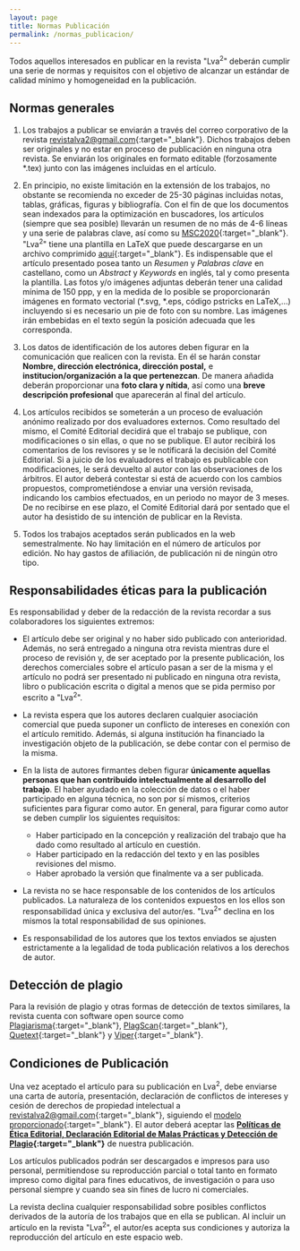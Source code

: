 ```yaml
---
layout: page
title: Normas Publicación
permalink: /normas_publicacion/
---
```


Todos aquellos interesados en publicar en la revista "Lva<sup>2</sup>" deberán cumplir una serie de normas y requisitos con el objetivo de alcanzar un estándar de calidad mínimo y homogeneidad en la publicación.

## Normas generales

1. Los trabajos a publicar se enviarán a través del correo corporativo de la revista [revistalva2@gmail.com](mailto:revistalva2@gmail.com){:target="_blank"}. Dichos trabajos deben ser originales y no estar en proceso de publicación en ninguna otra revista. Se enviarán los originales en formato editable (forzosamente *.tex) junto con las imágenes incluidas en el artículo.

2. En principio, no existe limitación en la extensión de los trabajos, no obstante se recomienda no exceder de 25-30 páginas incluidas notas, tablas, gráficas, figuras y bibliografía. Con el fin de que los documentos sean indexados para la optimización en buscadores, los artículos (siempre que sea posible) llevarán un resumen de no más de 4-6 líneas y una serie de palabras clave, así como su [MSC2020](https://msc2020.org){:target="_blank"}.
"Lva<sup>2</sup>" tiene una plantilla en LaTeX que puede descargarse en un archivo comprimido [aquí](https://drive.google.com/file/d/16yJ5cu1Wjj44Z4TCRYDmDnOQdFj-33Qp){:target="_blank"}. Es indispensable que el artículo presentado posea tanto un *Resumen* y *Palabras clave* en castellano, como un *Abstract* y *Keywords* en inglés, tal y como presenta la plantilla.
Las fotos y/o imágenes adjuntas deberán tener una calidad mínima de 150 ppp, y en la medida de lo posible se proporcionarán imágenes en formato vectorial (*.svg, *.eps, código pstricks en LaTeX,...) incluyendo si es necesario un pie de foto con su nombre. Las imágenes irán embebidas en el texto según la posición adecuada que les corresponda.

3. Los datos de identificación de los autores deben figurar en la comunicación que realicen con la revista. En él se harán constar <b>Nombre, dirección electrónica, dirección postal,</b> e <b>institucion/organización a la que pertenezcan</b>. De manera añadida deberán proporcionar una <b>foto clara y nítida</b>, así como una <b>breve descripción profesional</b> que aparecerán al final del artículo.

4. Los artículos recibidos se someterán a un proceso de evaluación anónimo realizado por dos evaluadores externos. Como resultado del mismo, el Comité Editorial decidirá que el trabajo se publique, con modificaciones o sin ellas, o que no se publique. El autor recibirá los comentarios de los revisores y se le notificará la decisión del Comité Editorial. Si a juicio de los evaluadores el trabajo es publicable con modificaciones, le será devuelto al autor con las observaciones de los árbitros. El autor deberá contestar si está de acuerdo con los cambios propuestos, comprometiéndose a enviar una versión revisada, indicando los cambios efectuados, en un periodo no mayor de 3 meses. De no recibirse en ese plazo, el Comité Editorial dará por sentado que el autor ha desistido de su intención de publicar en la Revista.

5. Todos los trabajos aceptados serán publicados en la web semestralmente. No hay limitación en el número de artículos por edición. No hay gastos de afiliación, de publicación ni de ningún otro tipo.

## Responsabilidades éticas para la publicación

Es responsabilidad y deber de la redacción de la revista recordar a sus colaboradores los siguientes extremos:

- El artículo debe ser original y no haber sido publicado con anterioridad. Además, no será entregado a ninguna otra revista mientras dure el proceso de revisión y, de ser aceptado por la presente publicación, los derechos comerciales sobre el artículo pasan a ser de la misma y el artículo no podrá ser presentado ni publicado en ninguna otra revista, libro o publicación escrita o digital a menos que se pida permiso por escrito a "Lva<sup>2</sup>".

- La revista espera que los autores declaren cualquier asociación comercial que pueda suponer un conflicto de intereses en conexión con el artículo remitido. Además, si alguna institución ha financiado la investigación objeto de la publicación, se debe contar con el permiso de la misma.
- En la lista de autores firmantes deben figurar <b>únicamente aquellas personas que han contribuido intelectualmente al desarrollo del trabajo</b>. El haber ayudado en la colección de datos o el haber participado en alguna técnica, no son por sí mismos, criterios suficientes para figurar como autor. En general, para figurar como autor se deben cumplir los siguientes requisitos:
    - Haber participado en la concepción y realización del trabajo que ha dado como resultado al artículo en cuestión.
    - Haber participado en la redacción del texto y en las posibles revisiones del mismo.
    - Haber aprobado la versión que finalmente va a ser publicada.
- La revista no se hace responsable de los contenidos de los artículos publicados. La naturaleza de los contenidos expuestos en los ellos son responsabilidad única y exclusiva del autor/es. "Lva<sup>2</sup>" declina en los mismos la total responsabilidad de sus opiniones.
- Es responsabilidad de los autores que los textos enviados se ajusten estrictamente a la legalidad de toda publicación relativos a los derechos de autor.

## Detección de plagio

Para la revisión de plagio y otras formas de detección de textos similares, la revista cuenta con software open source como [Plagiarisma](http://plagiarisma.net/){:target="_blank"}, [PlagScan](https://www.plagscan.com/es/){:target="_blank"}, [Quetext](https://www.quetext.com/){:target="_blank"} y [Viper](https://plag.co/){:target="_blank"}.

## Condiciones de Publicación

Una vez aceptado el artículo para su publicación en Lva<sup>2</sup>, debe enviarse una carta de autoría, presentación, declaración de conflictos de intereses y cesión de derechos de propiedad intelectual a [revistalva2@gmail.com](mailto:revistalva2@gmail.com){:target="_blank"}, siguiendo el [modelo proporcionado](https://drive.google.com/file/d/1bGgWkLOx9oPvXKiKPnYLohxWFJnd0LT0){:target="_blank"}. El autor deberá aceptar las <b>[Políticas de Ética Editorial, Declaración Editorial de Malas Prácticas y Detección de Plagio](https://drive.google.com/file/d/1u4V5SaWtzAgurMpaIzd91Q4sF4cHcY10){:target="_blank"}</b> de nuestra publicación.

Los artículos publicados podrán ser descargados e impresos para uso personal, permitiendose su reproducción parcial o total tanto en formato impreso como digital para fines educativos, de investigación o para uso personal siempre y cuando sea sin fines de lucro ni comerciales.

La revista declina cualquier responsabilidad sobre posibles conflictos derivados de la autoría de los trabajos que en ella se publican. Al incluir un artículo en la revista "Lva<sup>2</sup>", el autor/es acepta sus condiciones y autoriza la reproducción del artículo en este espacio web.

